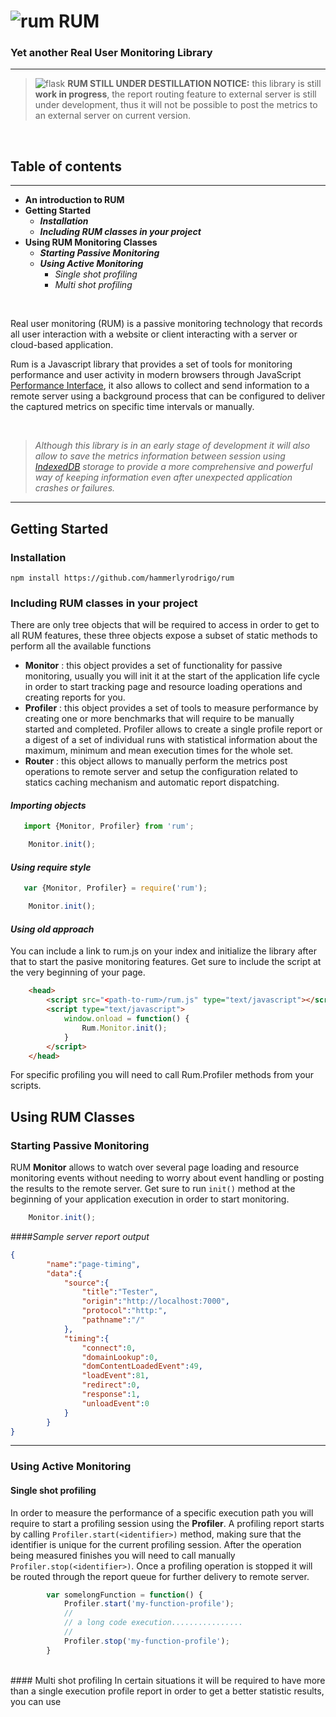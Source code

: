 
# ![rum](https://raw.githubusercontent.com/hammerlyrodrigo/rum/master/static/moonshine.png) **RUM**
### Yet another **Real User Monitoring Library**
----------
> ![flask](https://raw.githubusercontent.com/hammerlyrodrigo/rum/master/static/flask.png) **RUM STILL UNDER DESTILLATION NOTICE:** this library is still **work in progress**, the report routing feature to external server is still under development, thus it
> will not be possible to post the metrics to an external server on
> current version.
<br>

## Table of contents
-------------------------

 - **An introduction to RUM**
 -  **Getting Started**
	 - ***Installation***
	 - ***Including RUM classes in your project***
 - **Using RUM Monitoring Classes**
	 - ***Starting Passive Monitoring***
	 - ***Using Active Monitoring***
		 - *Single shot profiling*
		 - *Multi shot profiling*


<br>

Real user monitoring (RUM) is a passive monitoring technology that records all user interaction with a website or client interacting with a server or cloud-based application.

Rum is a Javascript library that provides a set of tools for monitoring performance and user activity in modern browsers through JavaScript [Performance Interface](https://developer.mozilla.org/en-US/docs/Web/API/Performance), it also allows to collect and send information to a remote server using a background process that can be configured to deliver the captured metrics on specific time intervals or manually. 

<br>

> *Although this library is in an early stage of development it will also allow to save the metrics information between session using [IndexedDB](https://developer.mozilla.org/en-US/docs/Web/API/IndexedDB_API/Using_IndexedDB) storage to provide a more comprehensive and powerful way of keeping information even after unexpected application crashes or failures.*

----------
## **Getting Started**


### **Installation**

    npm install https://github.com/hammerlyrodrigo/rum


### **Including RUM classes in your project**

There are only tree objects that will be required to access in order to get to all RUM features, these three
objects expose a subset of static methods to perform all the available functions

 - **Monitor** : this object provides a set of functionality for passive monitoring, usually you will init it at the start of the application life cycle in order to start tracking page and resource loading operations and creating reports for you.
 - **Profiler** : this object provides a set of tools to measure performance by creating one or more benchmarks  that will require to be manually started and completed. Profiler allows to create a single profile report or a digest of a set of individual runs with statistical information about the maximum, minimum and mean execution times for the whole set.
 - **Router** : this object allows to manually perform the metrics post operations to remote server and setup the configuration related to statics caching mechanism and automatic report dispatching.
 
#### ***Importing objects*** 
```javascript
   import {Monitor, Profiler} from 'rum';	

	Monitor.init();
```	
#### ***Using require style*** 
```javascript
   var {Monitor, Profiler} = require('rum');	

	Monitor.init();
```	
	
#### ***Using old approach***

You can include a link to rum.js on your index and initialize the library after that to start the pasive monitoring features. Get sure to include the script at the very beginning of your page.

```html
    <head>
	    <script src="<path-to-rum>/rum.js" type="text/javascript"></script>
	    <script type="text/javascript">
	        window.onload = function() {
	            Rum.Monitor.init();
	        }
	    </script>
    </head>
```


For specific profiling you will need to call Rum.Profiler methods from your scripts.

## **Using RUM Classes**

### **Starting Passive Monitoring**
RUM **Monitor** allows to watch over several page loading and resource monitoring events without needing to worry about event handling or posting the results to the remote server. Get sure to run `init()` method at the beginning of your application execution in order to start monitoring. 

```javascript
	Monitor.init(); 
```		

####*Sample server report output*
```json
{  
        "name":"page-timing",
        "data":{  
            "source":{  
                "title":"Tester",
                "origin":"http://localhost:7000",
                "protocol":"http:",
                "pathname":"/"
            },
            "timing":{  
                "connect":0,
                "domainLookup":0,
                "domContentLoadedEvent":49,
                "loadEvent":81,
                "redirect":0,
                "response":1,
                "unloadEvent":0
            }
        }
}
```		


----------


### **Using Active Monitoring**		    

#### Single shot profiling
In order to measure the performance of a specific execution path you will require to start a profiling session using the **Profiler**. A profiling report starts by calling `Profiler.start(<identifier>)` method, making sure that the identifier is unique for the current profiling session. After the operation being measured finishes you will need to call manually `Profiler.stop(<identifier>)`. Once a profiling operation is stopped it will be routed through the report queue for further delivery to remote server. 

```javascript
        var somelongFunction = function() {
		    Profiler.start('my-function-profile');
		    //
		    // a long code execution................
		    //
		    Profiler.stop('my-function-profile');
	    }	
```		
<br>
#### Multi shot profiling
In certain situations it will be required to have more than a single execution profile report in order to get a better statistic results, you can use








